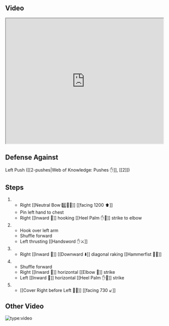 ## Video

<iframe src="https://www.youtube.com/embed/Y_ZwHln0gpg" width="100%" height="400"></iframe>

## Defense Against

Left Push ([[2-pushes|Web of Knowledge: Pushes ✋]], [[2]])
## Steps

1. - Right [[Neutral Bow 0️⃣🧍‍♂️]] [[facing 1200 ⬆️]]
   - Pin left hand to chest
   - Right [[Inward 🔽]] hooking [[Heel Palm ✋🌴]] strike to elbow
2. - Hook over left arm
   - Shuffle forward
   - Left thrusting [[Handsword ✋⚔️]]
3. - Right [[Inward 🔽]] [[Downward ⬇️]] diagonal raking [[Hammerfist 🔨✊]]
4. - Shuffle forward
   - Right [[Inward 🔽]] horizontal [[Elbow 💪]] strike
   - Left [[Inward 🔽]] horizontal [[Heel Palm ✋🌴]] strike
5. - [[Cover Right before Left 🦶🔄]] [[facing 730 ↙️]]

## Other Video

![type:video](https://www.youtube.com/embed/IXZ6kr4VHQw?start=368&end=385)

